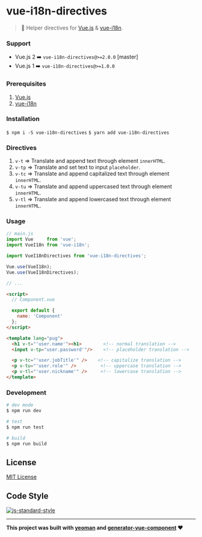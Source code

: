 # vue-i18n-directives

> :flags:  Helper directives for [Vue.js](https://vuejs.org/) & [vue-i18n](https://github.com/kazupon/vue-i18n).

### Support
* Vue.js 2 ➡️ `vue-i18n-directives@>=2.0.0` [master]
* Vue.js 1 ➡️ `vue-i18n-directives@>=1.0.0`

### Prerequisites
1. [Vue.js](https://github.com/vuejs/vue)
2. [vue-i18n](https://github.com/kazupon/vue-i18n)

### Installation
`$ npm i -S vue-i18n-directives`
`$ yarn add vue-i18n-directives`

### Directives
1. `v-t` => Translate and append text through element `innerHTML`.
2. `v-tp` => Translate and set text to input `placeholder`.
3. `v-tc` => Translate and append capitalized text through element `innerHTML`.
4. `v-tu` => Translate and append uppercased text through element `innerHTML`.
5. `v-tl` => Translate and append lowercased text through element `innerHTML`.

### Usage
```javascript
// main.js
import Vue     from 'vue';
import VueI18n from 'vue-i18n';

import VueI18nDirectives from 'vue-i18n-directives';

Vue.use(VueI18n);
Vue.use(VueI18nDirectives);

// ...
```

```html
<script>
  // Component.vue

  export default {
    name: 'Component'
  };
</script>

<template lang="pug">
  <h1 v-t="'user.name'"><h1>        <!-- normal translation -->
  <input v-tp="user.password'"/>    <!-- placeholder translation -->

  <p v-tc="'user.jobTitle'" />    <!-- capitalize translation -->
  <p v-tu="'user.role'" />         <!-- uppercase translation -->
  <p v-tl="'user.nickname'" />     <!-- lowercase translation -->
</template>

```

### Development

```bash
# dev mode
$ npm run dev

# test
$ npm run test

# build
$ npm run build
```

## License
[MIT License](https://github.com/ndelvalle/vue-i18n-directive/blob/master/LICENSE)

## Code Style
[![js-standard-style](https://cdn.rawgit.com/feross/standard/master/badge.svg)](http://standardjs.com)


___
**This project was built with [yeoman](http://yeoman.io/) and [generator-vue-component](https://github.com/ianaya89/generator-vue-component) ❤️**
